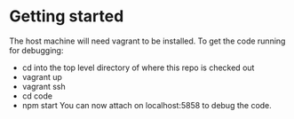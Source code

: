 # Getting started
The host machine will need vagrant to be installed.
To get the code running for debugging:
* cd into the top level directory of where this repo is checked out
* vagrant up
* vagrant ssh
* cd code
* npm start
You can now attach on localhost:5858 to debug the code.

